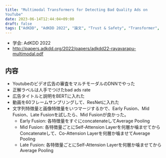 ```yaml
---
title: "Multimodal Transformers for Detecting Bad Quality Ads on
YouTube"
date: 2023-06-14T12:44:04+09:00
draft: false
tags: ["AdKDD", "AdKDD 2022", "論文", "Trust & Safety", "Transformer", "BERT", "MultiModal", "動画広告"]
---
```


- 学会: AdKDD 2022
- http://papers.adkdd.org/2022/papers/adkdd22-rayavarapu-multimodal.pdf

## 内容

- Youtubeのビデオ広告の審査をマルチモーダルのDNNでやった
- 正解ラベルは人手でつけたbad ads rate
- 広告タイトルと説明をBERTに入れた
- 動画を60フレームサンプリングして、ResNetに入れた
- 文字列特徴量と画像特徴量をいつマージするかで、Early Fusion、Mid Fusion、Late Fusionを試したら、Mid Fusionが良かった。
    - Early Fusion: 各特徴量をすぐにconcatenateしてAverage Pooling
    - Mid Fusion: 各特徴量ごとにSelf-Attension Layerを何層か噛ませてからConcatenateして、Co-Attension Layerを何層か噛ませてAverage Pooling
    - Late Fusion: 各特徴量ごとにSelf-Attension Layerを何層か噛ませてからAverage Pooling
